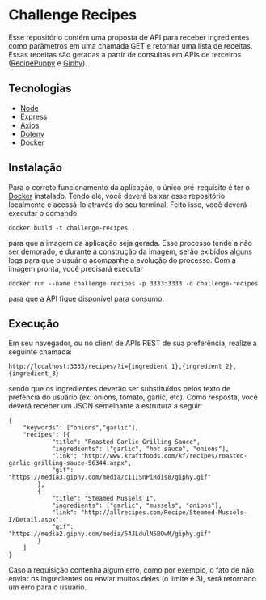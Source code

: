 # Challenge Recipes

Esse repositório contém uma proposta de API para receber ingredientes como parâmetros em uma chamada GET e retornar uma lista de receitas. Essas receitas são geradas a partir de consultas em APIs de terceiros ([RecipePuppy](http://www.recipepuppy.com/about/api/) e [Giphy](https://developers.giphy.com/docs/)).

## Tecnologias

* [Node](https://nodejs.org/en/)
* [Express](https://expressjs.com/pt-br/)
* [Axios](https://github.com/axios/axios)
* [Dotenv](https://www.npmjs.com/package/dotenv)
* [Docker](https://www.docker.com/)

## Instalação

Para o correto funcionamento da aplicação, o único pré-requisito é ter o [Docker](https://www.docker.com/) instalado. Tendo ele, você deverá baixar esse repositório localmente e acessá-lo através do seu terminal. Feito isso, você deverá executar o comando
```
docker build -t challenge-recipes .
```
para que a imagem da aplicação seja gerada. Esse processo tende a não ser demorado, e durante a construção da imagem, serão exibidos alguns logs para que o usuário acompanhe a evolução do processo.
Com a imagem pronta, você precisará executar
```
docker run --name challenge-recipes -p 3333:3333 -d challenge-recipes
```
para que a API fique disponível para consumo.

## Execução

Em seu navegador, ou no client de APIs REST de sua preferência, realize a seguinte chamada:
```
http://localhost:3333/recipes/?i={ingredient_1},{ingredient_2},{ingredient_3}
```
sendo que os ingredientes deverão ser substituídos pelos texto de prefência do usuário (ex: onions, tomato, garlic, etc). Como resposta, você deverá receber um JSON semelhante a estrutura a seguir:
```
{
	"keywords": ["onions","garlic"],
	"recipes": [{
			"title": "Roasted Garlic Grilling Sauce",
			"ingredients": ["garlic", "hot sauce", "onions"],
			"link": "http://www.kraftfoods.com/kf/recipes/roasted-garlic-grilling-sauce-56344.aspx",
			"gif": "https://media3.giphy.com/media/c11ISnPiRdis8/giphy.gif"
		},
		{
			"title": "Steamed Mussels I",
			"ingredients": ["garlic", "mussels", "onions"],
			"link": "http://allrecipes.com/Recipe/Steamed-Mussels-I/Detail.aspx",
			"gif": "https://media2.giphy.com/media/54JLdulN5BOwM/giphy.gif"
		}
	]
}
```

Caso a requisição contenha algum erro, como por exemplo, o fato de não enviar os ingredientes ou enviar muitos deles (o limite é 3), será retornado um erro para o usuário.
